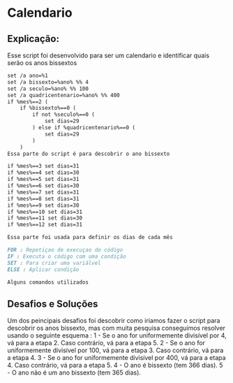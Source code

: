 # Calendario
## Explicação:
Esse script foi desenvolvido para ser um calendario e identificar quais serão os anos bissextos

```markdown
set /a ano=%1
set /a bissexto=%ano% %% 4
set /a seculo=%ano% %% 100
set /a quadricentenario=%ano% %% 400
if %mes%==2 (
    if %bissexto%==0 (
        if not %seculo%==0 (
            set dias=29
        ) else if %quadricentenario%==0 (
            set dias=29
        )
    )
Essa parte do script é para descobrir o ano bissexto
```

```markdown
if %mes%==3 set dias=31
if %mes%==4 set dias=30
if %mes%==5 set dias=31
if %mes%==6 set dias=30
if %mes%==7 set dias=31
if %mes%==8 set dias=31
if %mes%==9 set dias=30
if %mes%==10 set dias=31
if %mes%==11 set dias=30
if %mes%==12 set dias=31

Essa parte foi usada para definir os dias de cada mês
```

```markdown
FOR : Repetiçao de execuçao do código 
IF : Executa o código com uma condição
SET : Para criar uma variálvel
ELSE : Aplicar condição

Alguns comandos utilizados
```

## Desafios e Soluções
Um dos peincipais desafios foi descobrir como iriamos fazer o script para descobrir os anos bissexto, mas com muita pesquisa conseguimos resolver usando o seguinte esquema : 
1 - Se o ano for uniformemente divisível por 4, vá para a etapa 2. Caso contrário, vá para a etapa 5.
2 - Se o ano for uniformemente divisível por 100, vá para a etapa 3. Caso contrário, vá para a etapa 4.
3 - Se o ano for uniformemente divisível por 400, vá para a etapa 4. Caso contrário, vá para a etapa 5.
4 - O ano é bissexto (tem 366 dias).
5 - O ano não é um ano bissexto (tem 365 dias).
